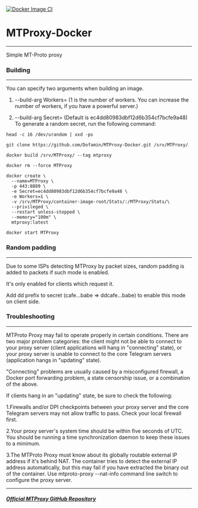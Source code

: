 [![Docker Image CI](https://github.com/Dofamin/MTProxy-Docker/actions/workflows/docker-image.yml/badge.svg)](https://github.com/Dofamin/MTProxy-Docker/actions/workflows/docker-image.yml)
# MTProxy-Docker

---

Simple MT-Proto proxy


### Building

---

You can specify two arguments when building an image.
1. --build-arg Workers= (1 is the number of workers. You can increase the number of workers, if you have a powerful server.)

2. --build-arg Secret=  (Default is ec4dd80983dbf12d6b354cf7bcfe9a48)
To generate a random secret, run the following command:
```shell
head -c 16 /dev/urandom | xxd -ps
```

```shell
git clone https://github.com/Dofamin/MTProxy-Docker.git /srv/MTProxy/

docker build /srv/MTProxy/ --tag mtproxy 

docker rm --force MTProxy

docker create \
  --name=MTProxy \
  -p 443:8889 \
  -e Secret=ec4dd80983dbf12d6b354cf7bcfe9a48 \
  -e Workers=1 \
  -v /srv/MTProxy/container-image-root/Stats/:/MTProxy/Stats/\
  --privileged \
  --restart unless-stopped \
  --memory="100m" \
  mtproxy:latest

docker start MTProxy

```

### Random padding

---

Due to some ISPs detecting MTProxy by packet sizes, random padding is added to packets if such mode is enabled.

It's only enabled for clients which request it.

Add dd prefix to secret (cafe...babe => ddcafe...babe) to enable this mode on client side.


### Troubleshooting

---

MTProto Proxy may fail to operate properly in certain conditions. There are two major problem categories: the client might not be able to connect to your proxy server (client applications will hang in "connecting" state), or your proxy server is unable to connect to the core Telegram servers (application hangs in "updating" state).

"Connecting" problems are usually caused by a misconfigured firewall, a Docker port forwarding problem, a state censorship issue, or a combination of the above.

If clients hang in an "updating" state, be sure to check the following:

1.Firewalls and/or DPI checkpoints between your proxy server and the core Telegram servers may not allow traffic to pass. Check your local firewall first.

2.Your proxy server's system time should be within five seconds of UTC. You should be running a time synchronization daemon to keep these issues to a minimum.

3.The MTProto Proxy must know about its globally routable external IP address if it's behind NAT. The container tries to detect the external IP address automatically, but this may fail if you have extracted the binary out of the container. Use mtproto-proxy --nat-info command line switch to configure the proxy server.

---

##### [Official MTProxy GitHub Repository](https://github.com/TelegramMessenger/MTProxy)

